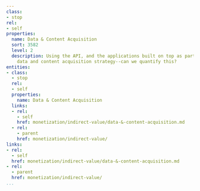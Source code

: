 ```yaml
---
class:
- stop
rel:
- self
properties:
  name: Data & Content Acquisition
  sort: 3582
  level: 2
  description: Using the API, and the applications built on top as part of a larger
    data and content acquisition strategy--can we quantify this?
entities:
- class:
  - stop
  rel:
  - self
  properties:
    name: Data & Content Acquisition
  links:
  - rel:
    - self
    href: monetization/indirect-value/data-&-content-acquisition.md
  - rel:
    - parent
    href: monetization/indirect-value/
links:
- rel:
  - self
  href: monetization/indirect-value/data-&-content-acquisition.md
- rel:
  - parent
  href: monetization/indirect-value/
...
```

